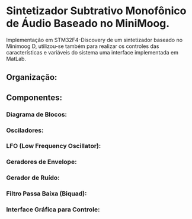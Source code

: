 # Sintetizador Subtrativo Monofônico de Áudio Baseado no MiniMoog.

Implementação em STM32F4-Discovery de um sintetizador baseado no Minimoog D,
utilizou-se também para realizar os controles das características e variáveis do sistema uma interface implementada em MatLab.

## Organização:

## Componentes:

### Diagrama de Blocos:

### Osciladores:

### LFO (Low Frequency Oscillator):

### Geradores de Envelope:

### Gerador de Ruído:

### Filtro Passa Baixa (Biquad):

### Interface Gráfica para Controle:




